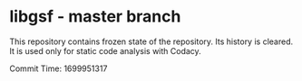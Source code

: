 # libgsf - master branch

This repository contains frozen state of the repository.
Its history is cleared. It is used only for static code
analysis with Codacy.

Commit Time: 1699951317